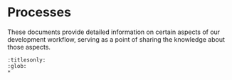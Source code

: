 # Processes

These documents provide detailed information on certain aspects of our
development workflow, serving as a point of sharing the knowledge about
those aspects.

```{toctree}
:titlesonly:
:glob:
*
```
